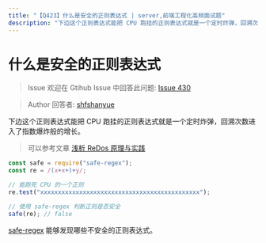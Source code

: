 ```yaml
---
title: "【Q423】什么是安全的正则表达式 | server,前端工程化高频面试题"
description: "下边这个正则表达式能把 CPU 跑挂的正则表达式就是一个定时炸弹，回溯次数进入了指数爆炸般的增长。  字节跳动面试题、阿里腾讯面试题、美团小米面试题。"
---
```


# 什么是安全的正则表达式

> Issue
> 欢迎在 Gtihub Issue 中回答此问题: [Issue 430](https://github.com/shfshanyue/Daily-Question/issues/430)

> Author
> 回答者: [shfshanyue](https://github.com/shfshanyue)

下边这个正则表达式能把 CPU 跑挂的正则表达式就是一个定时炸弹，回溯次数进入了指数爆炸般的增长。

> 可以参考文章 [浅析 ReDos 原理与实践](https://www.freebuf.com/articles/network/124422.html)

```js
const safe = require("safe-regex");
const re = /(x+x+)+y/;

// 能跑死 CPU 的一个正则
re.test("xxxxxxxxxxxxxxxxxxxxxxxxxxxxxxxxxxxxxxxxxxxxx");

// 使用 safe-regex 判断正则是否安全
safe(re); // false
```

[safe-regex](https://github.com/substack/safe-regex) 能够发现哪些不安全的正则表达式。
